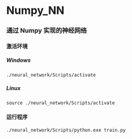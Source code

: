 # Numpy_NN

### 通过 Numpy 实现的神经网络

#### 激活环境

##### Windows

```shell
./neural_network/Scripts/activate
```

##### Linux

```shell
source ./neural_network/Scripts/activate
```

#### 运行程序

```shell
./neural_network/Scripts/python.exe train.py
```
